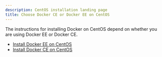 ```yaml
---
description: CentOS installation landing page
title: Choose Docker CE or Docker EE on CentOS
---
```


The instructions for installing Docker on CentOS depend on whether you are using
Docker EE or Docker CE.

- [Install Docker EE on CentOS](/engine/installation/linux/docker-ee/centos.md)
- [Install Docker CE on CentOS](/engine/installation/linux/docker-ce/centos.md)
